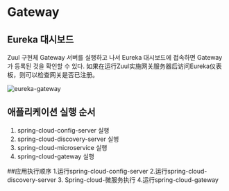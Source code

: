 # Gateway

## Eureka 대시보드
Zuul 구현체 Gateway 서버를 실행하고 나서 Eureka 대시보드에 접속하면 Gateway가 등록된 것을 확인할 수 있다.
如果在运行Zuul实施网关服务器后访问Eureka仪表板，则可以检查网关是否已注册。

![eureka-gateway](https://user-images.githubusercontent.com/43853352/74400271-ca88a080-4e60-11ea-8fa1-09dfbfe05efe.png)

## 애플리케이션 실행 순서
1. spring-cloud-config-server 실행
2. spring-cloud-discovery-server 실행
3. spring-cloud-microservice 실행
4. spring-cloud-gateway 실행

##应用执行顺序
1.运行spring-cloud-config-server
2.运行spring-cloud-discovery-server
3. Spring-cloud-微服务执行
4.运行spring-cloud-gateway

